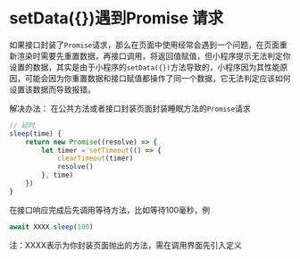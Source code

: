 <!--
 * @Author: kendrick任
 * @Date: 2020-12-18 09:59:15
 * @LastEditTime: 2020-12-21 15:01:18
 * @Description: 版本申明
 * @FilePath: \gitbook\wxapp\CommonQuestion\PromiseRequest.md
 * @
-->
# setData({})遇到Promise 请求

如果接口封装了```Promise```请求，那么在页面中使用经常会遇到一个问题，在页面重新渲染时需要先重置数据，再接口调用，将返回值赋值，但小程序提示无法判定你设置的数据，其实是由于小程序的```setData({})```方法导致的，小程序因为其性能原因，可能会因为你重置数据和接口赋值都操作了同一个数据，它无法判定应该如何设置该数据而导致报错。

解决办法：
在公共方法或者接口封装页面封装睡眠方法的```Promise```请求
```javascript
// 延时
sleep(time) {
	return new Promise((resolve) => {
		let timer = setTimeout(() => {
			clearTimeout(timer)
			resolve()
		}, time)
	})
}
```
在接口响应完成后先调用等待方法，比如等待100毫秒，例
```javascript
await XXXX.sleep(100)
```
注：XXXX表示为你封装页面抛出的方法，需在调用界面先引入定义